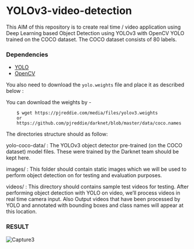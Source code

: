 # YOLOv3-video-detection
This AIM of this repository is to create  real time / video application using Deep Learning based Object Detection using YOLOv3 with OpenCV
YOLO trained on the COCO dataset. The COCO dataset consists of 80 labels.

### Dependencies
<ul>
    <li> 
        <a href="https://pjreddie.com/darknet/yolo/" >YOLO</a>
    </li>
    <li>
        <a href="https://opencv.org/" >OpenCV</a>
    </li>
</ul>

You also need to download the `yolo.weights` file and place it as described below :

You can download the weights by - 
```
    $ wget https://pjreddie.com/media/files/yolov3.weights
    or 
    https://github.com/pjreddie/darknet/blob/master/data/coco.names
```

The directories structure should as follow:

yolo-coco-data/
 : The YOLOv3 object detector pre-trained (on the COCO dataset) model files. These were trained by the Darknet team should be kept here.

images/
 : This folder should contain static images which we will be used to perform object detection on for testing and evaluation purposes.

videos/
 : This directory should contains sample test videos for testing. After performing object detection with YOLO on video, we’ll process videos in real time camera input. Also Output videos that have been processed by YOLO and annotated with bounding boxes and class names will appear at this location.

### RESULT
![Capture3](https://user-images.githubusercontent.com/46977634/80386874-e0263780-889f-11ea-9db5-42aada0293cf.JPG)
